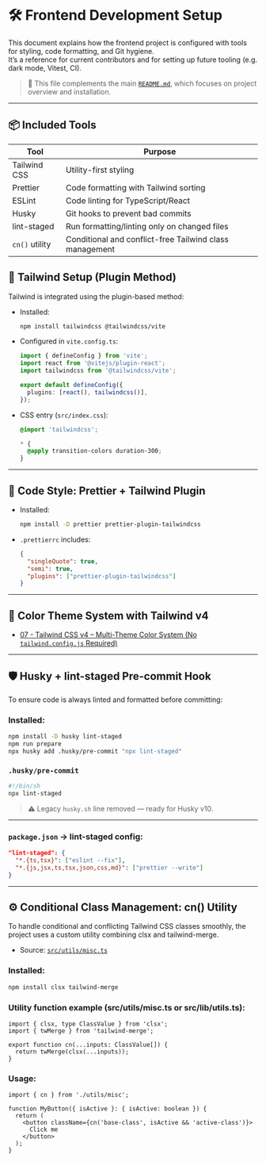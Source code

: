 # 🛠️ Frontend Development Setup

This document explains how the frontend project is configured with tools for styling, code formatting, and Git hygiene.  
It’s a reference for current contributors and for setting up future tooling (e.g. dark mode, Vitest, CI).

> 📁 This file complements the main [`README.md`](../README.md), which focuses on project overview and installation.

---

## 📦 Included Tools

| Tool           | Purpose                                                 |
| -------------- | ------------------------------------------------------- |
| Tailwind CSS   | Utility-first styling                                   |
| Prettier       | Code formatting with Tailwind sorting                   |
| ESLint         | Code linting for TypeScript/React                       |
| Husky          | Git hooks to prevent bad commits                        |
| lint-staged    | Run formatting/linting only on changed files            |
| `cn()` utility | Conditional and conflict-free Tailwind class management |

## 🎨 Tailwind Setup (Plugin Method)

Tailwind is integrated using the plugin-based method:

- Installed:

  ```bash
  npm install tailwindcss @tailwindcss/vite
  ```

- Configured in `vite.config.ts`:

  ```ts
  import { defineConfig } from 'vite';
  import react from '@vitejs/plugin-react';
  import tailwindcss from '@tailwindcss/vite';

  export default defineConfig({
    plugins: [react(), tailwindcss()],
  });
  ```

- CSS entry (`src/index.css`):

  ```css
  @import 'tailwindcss';

  * {
    @apply transition-colors duration-300;
  }
  ```

---

## 🧹 Code Style: Prettier + Tailwind Plugin

- Installed:

  ```bash
  npm install -D prettier prettier-plugin-tailwindcss
  ```

- `.prettierrc` includes:

  ```json
  {
    "singleQuote": true,
    "semi": true,
    "plugins": ["prettier-plugin-tailwindcss"]
  }
  ```

---

## 🎨 Color Theme System with Tailwind v4

- [07 - Tailwind CSS v4 – Multi-Theme Color System (No `tailwind.config.js` Required)](./learning-log/07-Tailwind_multi-theme-color-system.md)

---

## 🛡 Husky + lint-staged Pre-commit Hook

To ensure code is always linted and formatted before committing:

### Installed:

```bash
npm install -D husky lint-staged
npm run prepare
npx husky add .husky/pre-commit "npx lint-staged"
```

### `.husky/pre-commit`

```sh
#!/bin/sh
npx lint-staged
```

> ⚠️ Legacy `husky.sh` line removed — ready for Husky v10.

---

### `package.json` → lint-staged config:

```json
"lint-staged": {
  "*.{ts,tsx}": ["eslint --fix"],
  "*.{js,jsx,ts,tsx,json,css,md}": ["prettier --write"]
}
```

---

## ⚙️ Conditional Class Management: cn() Utility

To handle conditional and conflicting Tailwind CSS classes smoothly, the project uses a custom utility combining clsx and tailwind-merge.

- Source: [`src/utils/misc.ts`](src/utils/misc.ts)

### Installed:

```bash
npm install clsx tailwind-merge
```

### Utility function example (src/utils/misc.ts or src/lib/utils.ts):

```tsx
import { clsx, type ClassValue } from 'clsx';
import { twMerge } from 'tailwind-merge';

export function cn(...inputs: ClassValue[]) {
  return twMerge(clsx(...inputs));
}
```

### Usage:

```tsx
import { cn } from './utils/misc';

function MyButton({ isActive }: { isActive: boolean }) {
  return (
    <button className={cn('base-class', isActive && 'active-class')}>
      Click me
    </button>
  );
}
```
